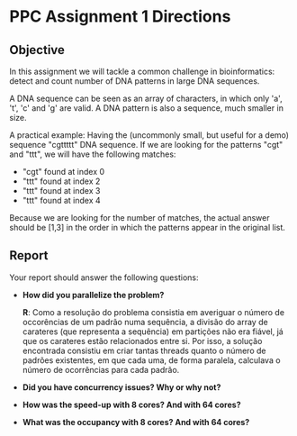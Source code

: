 # **PPC Assignment 1 Directions**

## **Objective**

In this assignment we will tackle a common challenge in bioinformatics: detect and count number of DNA patterns in large DNA sequences.

A DNA sequence can be seen as an array of characters, in which only 'a', 't', 'c' and 'g' are valid. A DNA pattern is also a sequence, much smaller in size.

A practical example: Having the (uncommonly small, but useful for a demo) sequence "cgttttt" DNA sequence. If we are looking for the patterns "cgt" and "ttt", we will have the following matches:

- "cgt" found at index 0
- "ttt" found at index 2
- "ttt" found at index 3
- "ttt" found at index 4

Because we are looking for the number of matches, the actual answer should be [1,3] in the order in which the patterns appear in the original list.

## **Report**

Your report should answer the following questions:

- **How did you parallelize the problem?**

    **R**: Como a resolução do problema consistia em averiguar o número de occorências de um padrão numa sequência, a divisão do array de carateres (que representa a sequência) em partições não era fiável, já que os carateres estão relacionados entre si. Por isso, a solução encontrada consistiu em criar tantas threads quanto o número de padrões existentes, em que cada uma, de forma paralela, calculava o número de ocorrências para cada padrão.

- **Did you have concurrency issues? Why or why not?**

- **How was the speed-up with 8 cores? And with 64 cores?**

- **What was the occupancy with 8 cores? And with 64 cores?**
